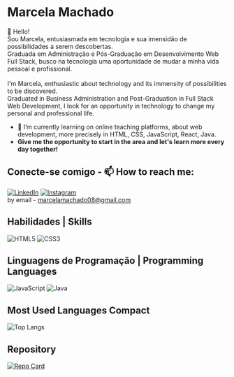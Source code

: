 # Marcela Machado 
👋 Hello! <br> Sou Marcela, entusiasmada em tecnologia e sua imensidão de possibilidades a serem descobertas. <br>
Graduada em Administração e Pós-Graduação em Desenvolvimento Web Full Stack, busco na tecnologia uma oportunidade de mudar a minha vida pessoal e profissional. <br><br>
I'm Marcela, enthusiastic about technology and its immensity of possibilities to be discovered. <br>
Graduated in Business Administration and Post-Graduation in Full Stack Web Development, I look for an opportunity in technology to change my personal and professional life.
- 🌱 I’m currently learning on online teaching platforms, about web development, more precisely in HTML, CSS, JavaScript, React, Java.
- <strong>Give me the opportunity to start in the area and let's learn more every day together!</strong> 

## Conecte-se comigo - 📫 How to reach me:
[![LinkedIn](https://img.shields.io/badge/LinkedIn-000?style=for-the-badge&logo=linkedin&logoColor=0E76A8)](https://www.linkedin.com/in/marcela-machado1/)  [![Instagram](https://img.shields.io/badge/Instagram-000?style=for-the-badge&logo=instagram)](https://www.instagram.com/marcela_ax/) <br>
by email - marcelamachado08@gmail.com

## Habilidades | Skills
![HTML5](https://img.shields.io/badge/HTML5-000?style=for-the-badge&logo=html5) ![CSS3](https://img.shields.io/badge/CSS3-000?style=for-the-badge&logo=css3&logoColor=264CE4)

## Linguagens de Programação | Programming Languages
![JavaScript](https://img.shields.io/badge/JavaScript-000?style=for-the-badge&logo=javascript) 	![Java](https://img.shields.io/badge/Java-000?style=for-the-badge&logo=java) 

## Most Used Languages Compact
![Top Langs](https://github-readme-stats-git-masterrstaa-rickstaa.vercel.app/api/top-langs/?username=MarcelaAx&layout=compact&bg_color=000&border_color=30A3DC&title_color=E94D5F&text_color=FFF)

## Repository
[![Repo Card](https://github-readme-stats.vercel.app/api/pin/?username=MarcelaAx&repo=landing-page-design-de-interiores&bg_color=000&border_color=30A3DC&show_icons=true&icon_color=30A3DC&title_color=E94D5F&text_color=FFF)](https://github.com/MarcelaAx/landing-page-design-de-interiores)


